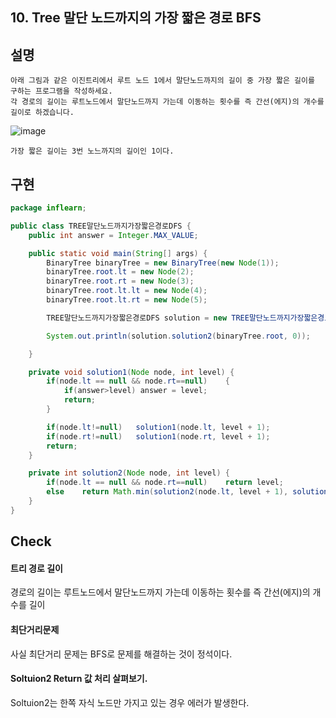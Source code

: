 ## 10. Tree 말단 노드까지의 가장 짧은 경로 BFS

## 설명
  
    아래 그림과 같은 이진트리에서 루트 노드 1에서 말단노드까지의 길이 중 가장 짧은 길이를 구하는 프로그램을 작성하세요.
    각 경로의 길이는 루트노드에서 말단노드까지 가는데 이동하는 횟수를 즉 간선(에지)의 개수를 길이로 하겠습니다.
    
  ![image](https://user-images.githubusercontent.com/79847020/161934873-0f3900d0-531f-43cc-9760-6cad1739c731.png)
  
    가장 짧은 길이는 3번 노느까지의 길이인 1이다.

## 구현

```JAVA
package inflearn;

public class TREE말단노드까지가장짧은경로DFS {
    public int answer = Integer.MAX_VALUE;

    public static void main(String[] args) {
        BinaryTree binaryTree = new BinaryTree(new Node(1));
        binaryTree.root.lt = new Node(2);
        binaryTree.root.rt = new Node(3);
        binaryTree.root.lt.lt = new Node(4);
        binaryTree.root.lt.rt = new Node(5);

        TREE말단노드까지가장짧은경로DFS solution = new TREE말단노드까지가장짧은경로DFS();

        System.out.println(solution.solution2(binaryTree.root, 0));

    }

    private void solution1(Node node, int level) {
        if(node.lt == null && node.rt==null)    {
            if(answer>level) answer = level;
            return;
        }

        if(node.lt!=null)   solution1(node.lt, level + 1);
        if(node.rt!=null)   solution1(node.rt, level + 1);
        return;
    }

    private int solution2(Node node, int level) {
        if(node.lt == null && node.rt==null)    return level;
        else    return Math.min(solution2(node.lt, level + 1), solution2(node.rt, level + 1));
    }
}


```

## Check

#### 트리 경로 길이

경로의 길이는 루트노드에서 말단노드까지 가는데 이동하는 횟수를 즉 간선(에지)의 개수를 길이

#### 최단거리문제

사실 최단거리 문제는 BFS로 문제를 해결하는 것이 정석이다.

#### Soltuion2 Return 값 처리 살펴보기.

Soltuion2는 한쪽 자식 노드만 가지고 있는 경우 에러가 발생한다.



